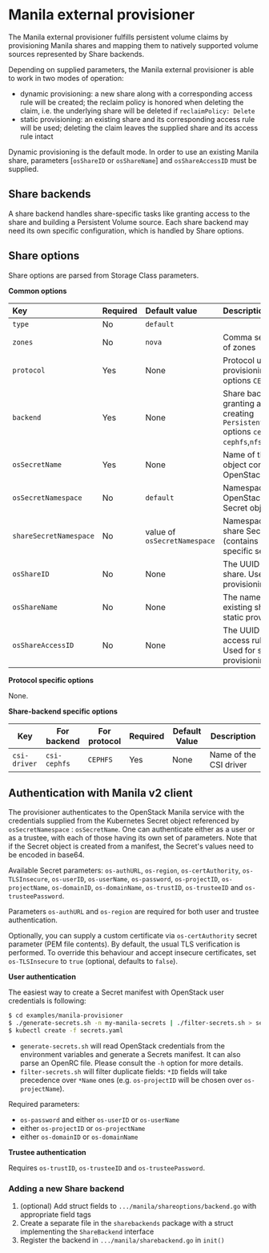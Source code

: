 
# Manila external provisioner
The Manila external provisioner fulfills persistent volume claims by provisioning Manila shares and mapping them to natively supported volume sources represented by Share backends.

Depending on supplied parameters, the Manila external provisioner is able to work in two modes of operation:
- dynamic provisioning: a new share along with a corresponding access rule will be created; the reclaim policy is honored when deleting the claim, i.e. the underlying share will be deleted if `reclaimPolicy: Delete`
- static provisioning: an existing share and its corresponding access rule will be used; deleting the claim leaves the supplied share and its access rule intact

Dynamic provisioning is the default mode. In order to use an existing Manila share, parameters [`osShareID` or `osShareName`] and `osShareAccessID` must be supplied.

## Share backends
A share backend handles share-specific tasks like granting access to the share and building a Persistent Volume source. Each share backend may need its own specific configuration, which is handled by Share options.

## Share options
Share options are parsed from Storage Class parameters.

**Common options**

Key | Required | Default value | Description
:------ | :------- | :------------ | :-----------
`type` | No | `default` |
`zones` | No | `nova` | Comma separated list of zones
`protocol` | Yes | None | Protocol used when provisioning a share, options `CEPHFS`,`NFS`
`backend`  | Yes | None | Share backend used for granting access and creating `PersistentVolumeSource` options `cephfs`,`csi-cephfs`,`nfs`
`osSecretName` | Yes | None | Name of the Secret object containing OpenStack credentials
`osSecretNamespace` | No | `default` | Namespace of the OpenStack credentials Secret object
`shareSecretNamespace` | No | value of `osSecretNamespace` | Namespace of the per-share Secret object (contains backend-specific secrets)
`osShareID` | No | None | The UUID of an existing share. Used for static provisioning
`osShareName` | No | None | The name of an existing share. Used for static provisioning
`osShareAccessID` | No | None | The UUID of an existing access rule to a share. Used for static provisioning


**Protocol specific options**

None.

**Share-backend specific options**

Key | For backend | For protocol  | Required | Default Value | Description
--- | ----------- | ------------- | ------------- | ----------- |---------
`csi-driver` | `csi-cephfs` | `CEPHFS` | Yes | None | Name of the CSI driver

## Authentication with Manila v2 client
The provisioner authenticates to the OpenStack Manila service with the credentials supplied from the Kubernetes Secret object referenced by `osSecretNamespace` : `osSecretName`. One can authenticate either as a user or as a trustee, with each of those having its own set of parameters. Note that if the Secret object is created from a manifest, the Secret's values need to be encoded in base64.

Available Secret parameters: `os-authURL`, `os-region`, `os-certAuthority`, `os-TLSInsecure`, `os-userID`, `os-userName`, `os-password`, `os-projectID`, `os-projectName`, `os-domainID`, `os-domainName`, `os-trustID`, `os-trusteeID` and `os-trusteePassword`.

Parameters `os-authURL` and `os-region` are required for both user and trustee authentication.

Optionally, you can supply a custom certificate via `os-certAuthority` secret parameter (PEM file contents). By default, the usual TLS verification is performed. To override this behaviour and accept insecure certificates, set `os-TLSInsecure` to `true` (optional, defaults to `false`).

**User authentication**

The easiest way to create a Secret manifest with OpenStack user credentials is following:
```bash
$ cd examples/manila-provisioner
$ ./generate-secrets.sh -n my-manila-secrets | ./filter-secrets.sh > secrets.yaml
$ kubectl create -f secrets.yaml
```
- `generate-secrets.sh` will read OpenStack credentials from the environment variables and generate a Secrets manifest. It can also parse an OpenRC file. Please consult the `-h` option for more details.
- `filter-secrets.sh` will filter duplicate fields: `*ID` fields will take precedence over `*Name` ones (e.g. `os-projectID` will be chosen over `os-projectName`).

Required parameters:

- `os-password` and either `os-userID` or `os-userName`
- either `os-projectID` or `os-projectName`
- either `os-domainID` or `os-domainName`

**Trustee authentication**

Requires `os-trustID`, `os-trusteeID` and `os-trusteePassword`.

### Adding a new Share backend
1. (optional) Add struct fields to `.../manila/shareoptions/backend.go` with appropriate field tags
2. Create a separate file in the `sharebackends` package with a struct implementing the `ShareBackend` interface
3. Register the backend in `.../manila/sharebackend.go` in `init()`
